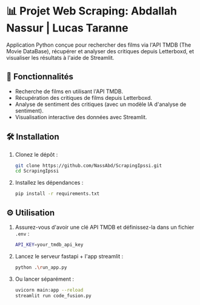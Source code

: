 # 📊 Projet Web Scraping: Abdallah Nassur | Lucas Taranne

Application Python conçue pour rechercher des films via l'API TMDB (The Movie DataBase), récupérer et analyser des critiques depuis Letterboxd, et visualiser les résultats à l'aide de Streamlit.

## 🚀 Fonctionnalités

- Recherche de films en utilisant l'API TMDB.
- Récupération des critiques de films depuis Letterboxd.
- Analyse de sentiment des critiques (avec un modèle IA d'analyse de sentiment).
- Visualisation interactive des données avec Streamlit.

## 🛠️ Installation

1. Clonez le dépôt :

   ```bash
   git clone https://github.com/NassAbd/ScrapingIpssi.git
   cd ScrapingIpssi
   ```

2. Installez les dépendances :

   ```bash
   pip install -r requirements.txt
   ```

## ⚙️ Utilisation

1. Assurez-vous d'avoir une clé API TMDB et définissez-la dans un fichier `.env` :

   ```bash
   API_KEY=your_tmdb_api_key
   ```

2. Lancez le serveur fastapi + l'app streamlit :

   ```bash
   python .\run_app.py
   ```

3. Ou lancer séparément :

   ```bash
   uvicorn main:app --reload
   streamlit run code_fusion.py
   ```